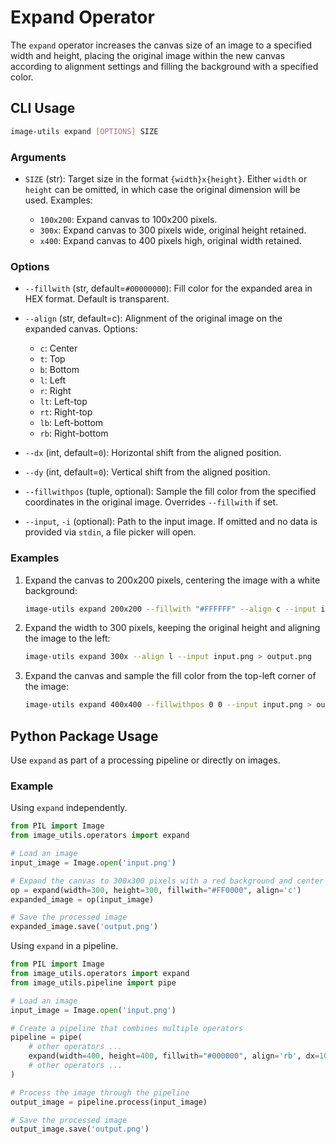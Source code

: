 # Expand Operator

The `expand` operator increases the canvas size of an image to a specified width and height, placing the original image within the new canvas according to alignment settings and filling the background with a specified color.

## CLI Usage

```bash
image-utils expand [OPTIONS] SIZE
```

### Arguments

* `SIZE` (str): Target size in the format `{width}x{height}`. Either `width` or `height` can be omitted, in which case the original dimension will be used. Examples:

    * `100x200`: Expand canvas to 100x200 pixels.
    * `300x`: Expand canvas to 300 pixels wide, original height retained.
    * `x400`: Expand canvas to 400 pixels high, original width retained.

### Options

* `--fillwith` (str, default=`#00000000`): Fill color for the expanded area in HEX format. Default is transparent.

* `--align` (str, default=c): Alignment of the original image on the expanded canvas. Options:
    * `c`: Center
    * `t`: Top
    * `b`: Bottom
    * `l`: Left
    * `r`: Right
    * `lt`: Left-top
    * `rt`: Right-top
    * `lb`: Left-bottom
    * `rb`: Right-bottom

* `--dx` (int, default=`0`): Horizontal shift from the aligned position.

* `--dy` (int, default=`0`): Vertical shift from the aligned position.

* `--fillwithpos` (tuple, optional): Sample the fill color from the specified coordinates in the original image. Overrides `--fillwith` if set.

* `--input`, `-i` (optional): Path to the input image. If omitted and no data is provided via `stdin`, a file picker will open.

### Examples
1. Expand the canvas to 200x200 pixels, centering the image with a white background:
    ```bash
    image-utils expand 200x200 --fillwith "#FFFFFF" --align c --input input.png > output.png
    ```

2. Expand the width to 300 pixels, keeping the original height and aligning the image to the left:
    ```bash
    image-utils expand 300x --align l --input input.png > output.png
    ```

3. Expand the canvas and sample the fill color from the top-left corner of the image:
    ```bash
    image-utils expand 400x400 --fillwithpos 0 0 --input input.png > output.png
    ```

## Python Package Usage

Use `expand` as part of a processing pipeline or directly on images.

### Example

Using `expand` independently.

```python
from PIL import Image
from image_utils.operators import expand

# Load an image
input_image = Image.open('input.png')

# Expand the canvas to 300x300 pixels with a red background and center alignment
op = expand(width=300, height=300, fillwith="#FF0000", align='c')
expanded_image = op(input_image)

# Save the processed image
expanded_image.save('output.png')
```

Using `expand` in a pipeline.

```python
from PIL import Image
from image_utils.operators import expand
from image_utils.pipeline import pipe

# Load an image
input_image = Image.open('input.png')

# Create a pipeline that combines multiple operators
pipeline = pipe(
    # other operators ...
    expand(width=400, height=400, fillwith="#000000", align='rb', dx=10, dy=20),
    # other operators ...
)

# Process the image through the pipeline
output_image = pipeline.process(input_image)

# Save the processed image
output_image.save('output.png')
```
